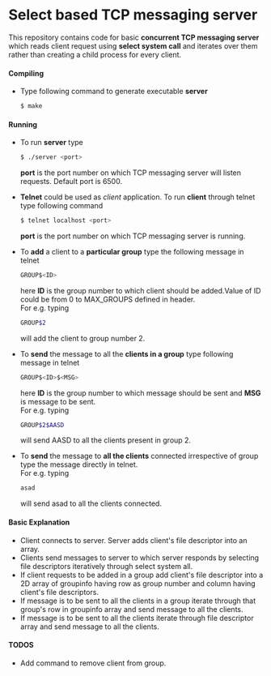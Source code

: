 # Select based TCP messaging server
This repository contains code for basic **concurrent TCP messaging server** which reads client request using **select system call** and iterates over them rather than creating a child process for every client.

#### Compiling
* Type following command to generate executable __server__  

	``` sh
	$ make
	```
	
	
	
#### Running
* To run __server__ type 
	
	``` sh
	$ ./server <port>
	```  
	
	**port** is the port number on which TCP messaging server will listen requests. Default port is 6500.

* **Telnet** could be used as *client* application. To run **client** through telnet type following command 
	
	``` sh
	$ telnet localhost <port>
	```  
	
	**port** is the port number on which TCP messaging server is running.
	
* To **add** a client to a **particular group** type the following message in telnet    
	
	```sh
	GROUP$<ID>
	```  
	
	here **ID** is the group number to which client should be added.Value of ID could be from 0 to MAX_GROUPS defined in header.  
	For e.g. typing    
	
	```sh
	GROUP$2
	```  
	
	will add the client to group number 2.
	
* To **send** the message to all the **clients in a group** type following message in telnet    

	```sh
	GROUP$<ID>$<MSG>
	```  
	
	here **ID** is the group number to which message should be sent and **MSG** is message to be sent.  
	For e.g. typing  
	
	```sh
	GROUP$2$AASD
	```  
	
	will send AASD to all the clients present in group 2.
	
* To **send** the message to **all the clients** connected irrespective of group type the message directly in telnet.  
For e.g. typing    

	```sh
	asad
	```  
	
	will send asad to all the clients connected.    

#### Basic Explanation
* Client connects to server. Server adds client's file descriptor into an array.
* Clients send messages to server to which server responds by selecting file descriptors iteratively through select system all.
* If client requests to be added in a group add client's file descriptor into a 2D array of groupinfo having row as group number and column having client's file descriptors.
* If message is to be sent to all the clients in a group iterate through that group's row in groupinfo array and send message to all the clients.
* If message is to be sent to all the clients iterate through file descriptor array and send message to all the clients.  


#### TODOS
* Add command to remove client from group.
